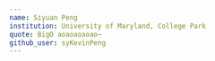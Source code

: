 ```yaml
---
name: Siyuan Peng
institution: University of Maryland, College Park
quote: BigO aoaoaoaoao~
github_user: syKevinPeng
---
```

